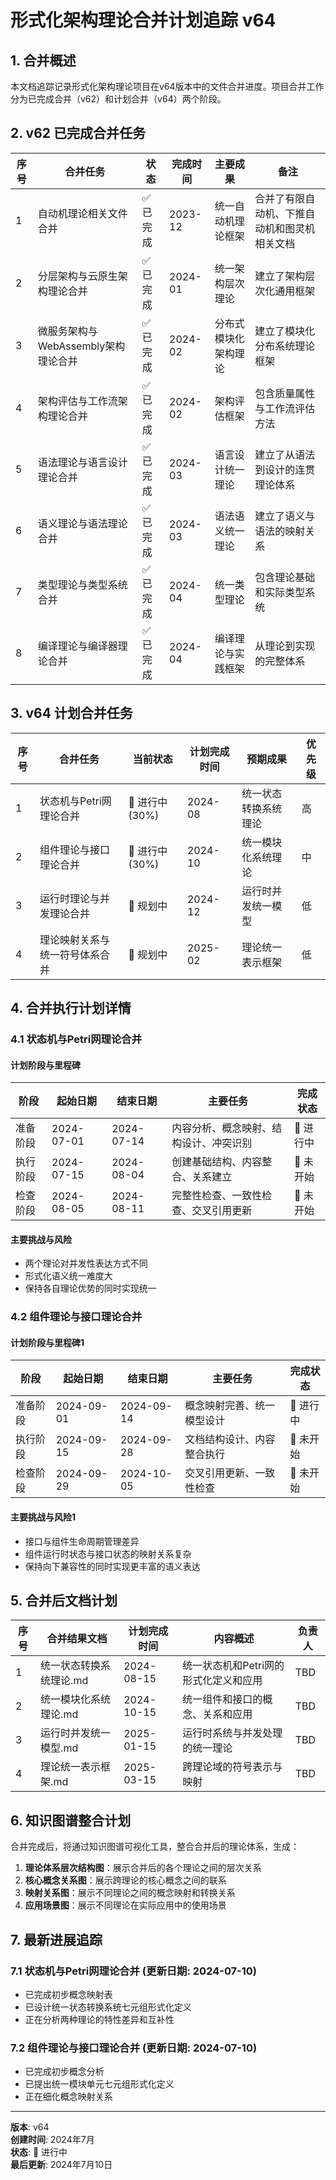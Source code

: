# 形式化架构理论合并计划追踪 v64

## 1. 合并概述

本文档追踪记录形式化架构理论项目在v64版本中的文件合并进度。项目合并工作分为已完成合并（v62）和计划合并（v64）两个阶段。

## 2. v62 已完成合并任务

| 序号 | 合并任务 | 状态 | 完成时间 | 主要成果 | 备注 |
|------|---------|------|---------|---------|------|
| 1 | 自动机理论相关文件合并 | ✅ 已完成 | 2023-12 | 统一自动机理论框架 | 合并了有限自动机、下推自动机和图灵机相关文档 |
| 2 | 分层架构与云原生架构理论合并 | ✅ 已完成 | 2024-01 | 统一架构层次理论 | 建立了架构层次化通用框架 |
| 3 | 微服务架构与WebAssembly架构理论合并 | ✅ 已完成 | 2024-02 | 分布式模块化架构理论 | 建立了模块化分布系统理论框架 |
| 4 | 架构评估与工作流架构理论合并 | ✅ 已完成 | 2024-02 | 架构评估框架 | 包含质量属性与工作流评估方法 |
| 5 | 语法理论与语言设计理论合并 | ✅ 已完成 | 2024-03 | 语言设计统一理论 | 建立了从语法到设计的连贯理论体系 |
| 6 | 语义理论与语法理论合并 | ✅ 已完成 | 2024-03 | 语法语义统一理论 | 建立了语义与语法的映射关系 |
| 7 | 类型理论与类型系统合并 | ✅ 已完成 | 2024-04 | 统一类型理论 | 包含理论基础和实际类型系统 |
| 8 | 编译理论与编译器理论合并 | ✅ 已完成 | 2024-04 | 编译理论与实践框架 | 从理论到实现的完整体系 |

## 3. v64 计划合并任务

| 序号 | 合并任务 | 当前状态 | 计划完成时间 | 预期成果 | 优先级 |
|------|---------|---------|-------------|----------|--------|
| 1 | 状态机与Petri网理论合并 | 🔄 进行中 (30%) | 2024-08 | 统一状态转换系统理论 | 高 |
| 2 | 组件理论与接口理论合并 | 🔄 进行中 (30%) | 2024-10 | 统一模块化系统理论 | 中 |
| 3 | 运行时理论与并发理论合并 | 📝 规划中 | 2024-12 | 运行时并发统一模型 | 低 |
| 4 | 理论映射关系与统一符号体系合并 | 📝 规划中 | 2025-02 | 理论统一表示框架 | 低 |

## 4. 合并执行计划详情

### 4.1 状态机与Petri网理论合并

#### 计划阶段与里程碑

| 阶段 | 起始日期 | 结束日期 | 主要任务 | 完成状态 |
|------|---------|---------|---------|---------|
| 准备阶段 | 2024-07-01 | 2024-07-14 | 内容分析、概念映射、结构设计、冲突识别 | 🔄 进行中 |
| 执行阶段 | 2024-07-15 | 2024-08-04 | 创建基础结构、内容整合、关系建立 | 📝 未开始 |
| 检查阶段 | 2024-08-05 | 2024-08-11 | 完整性检查、一致性检查、交叉引用更新 | 📝 未开始 |

#### 主要挑战与风险

- 两个理论对并发性表达方式不同
- 形式化语义统一难度大
- 保持各自理论优势的同时实现统一

### 4.2 组件理论与接口理论合并

#### 计划阶段与里程碑1

| 阶段 | 起始日期 | 结束日期 | 主要任务 | 完成状态 |
|------|---------|---------|---------|---------|
| 准备阶段 | 2024-09-01 | 2024-09-14 | 概念映射完善、统一模型设计 | 🔄 进行中 |
| 执行阶段 | 2024-09-15 | 2024-09-28 | 文档结构设计、内容整合执行 | 📝 未开始 |
| 检查阶段 | 2024-09-29 | 2024-10-05 | 交叉引用更新、一致性检查 | 📝 未开始 |

#### 主要挑战与风险1

- 接口与组件生命周期管理差异
- 组件运行时状态与接口状态的映射关系复杂
- 保持向下兼容性的同时实现更丰富的语义表达

## 5. 合并后文档计划

| 序号 | 合并结果文档 | 计划完成时间 | 内容概述 | 负责人 |
|------|------------|-------------|---------|--------|
| 1 | 统一状态转换系统理论.md | 2024-08-15 | 统一状态机和Petri网的形式化定义和应用 | TBD |
| 2 | 统一模块化系统理论.md | 2024-10-15 | 统一组件和接口的概念、关系和应用 | TBD |
| 3 | 运行时并发统一模型.md | 2025-01-15 | 运行时系统与并发处理的统一理论 | TBD |
| 4 | 理论统一表示框架.md | 2025-03-15 | 跨理论域的符号表示与映射 | TBD |

## 6. 知识图谱整合计划

合并完成后，将通过知识图谱可视化工具，整合合并后的理论体系，生成：

1. **理论体系层次结构图**：展示合并后的各个理论之间的层次关系
2. **核心概念关系图**：展示跨理论的核心概念之间的联系
3. **映射关系图**：展示不同理论之间的概念映射和转换关系
4. **应用场景图**：展示不同理论在实际应用中的使用场景

## 7. 最新进展追踪

### 7.1 状态机与Petri网理论合并 (更新日期: 2024-07-10)

- 已完成初步概念映射表
- 已设计统一状态转换系统七元组形式化定义
- 正在分析两种理论的特性差异和互补性

### 7.2 组件理论与接口理论合并 (更新日期: 2024-07-10)

- 已完成初步概念分析
- 已提出统一模块单元七元组形式化定义
- 正在细化概念映射关系

---

**版本**: v64  
**创建时间**: 2024年7月  
**状态**: 🔄 进行中  
**最后更新**: 2024年7月10日

